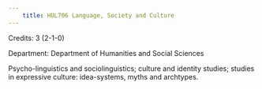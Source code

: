 ```yaml
---
    title: HUL706 Language, Society and Culture
---
```

Credits: 3 (2-1-0)

Department: Department of Humanities and Social Sciences

Psycho-linguistics and sociolinguistics; culture and identity studies; studies in expressive culture: idea-systems, myths and archtypes.
